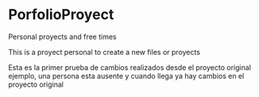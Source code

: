 # PorfolioProyect
Personal proyects and free times 

This is a proyect personal to create a new files or proyects

Esta es la primer prueba de cambios realizados desde el proyecto original 
ejemplo, una persona esta ausente y cuando llega ya hay cambios en el proyecto original